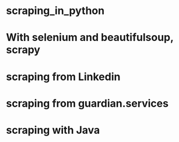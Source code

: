 # scraping_in_python
# With selenium and beautifulsoup, scrapy
# scraping from Linkedin
# scraping from guardian.services
# scraping with Java
